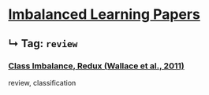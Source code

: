# [Imbalanced Learning Papers](../README.md)
## ↳ Tag: `review`

### [Class Imbalance, Redux (Wallace et al., 2011)](wallace2011class.md)

review, classification
